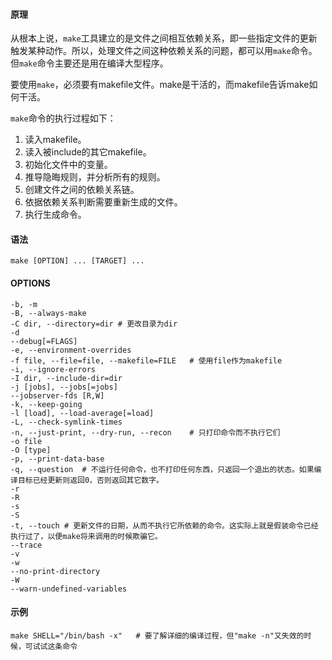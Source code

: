 #### 原理

从根本上说，`make`工具建立的是文件之间相互依赖关系，即一些指定文件的更新触发某种动作。所以，处理文件之间这种依赖关系的问题，都可以用`make`命令。但`make`命令主要还是用在编译大型程序。

要使用`make`，必须要有makefile文件。make是干活的，而makefile告诉make如何干活。

`make`命令的执行过程如下：

1. 读入makefile。
2. 读入被include的其它makefile。
3. 初始化文件中的变量。
4. 推导隐晦规则，并分析所有的规则。
5. 创建文件之间的依赖关系链。
6. 依据依赖关系判断需要重新生成的文件。
7. 执行生成命令。

#### 语法

`make [OPTION] ... [TARGET] ...`

#### OPTIONS

```
-b, -m
-B, --always-make
-C dir, --directory=dir	# 更改目录为dir
-d
--debug[=FLAGS]
-e, --environment-overrides
-f file, --file=file, --makefile=FILE	# 使用file作为makefile
-i, --ignore-errors
-I dir, --include-dir=dir
-j [jobs], --jobs[=jobs]
--jobserver-fds [R,W]
-k, --keep-going
-l [load], --load-average[=load]
-L, --check-symlink-times
-n, --just-print, --dry-run, --recon	# 只打印命令而不执行它们
-o file
-O [type]
-p, --print-data-base
-q, --question	# 不运行任何命令，也不打印任何东西，只返回一个退出的状态。如果编译目标已经更新则返回0，否则返回其它数字。
-r
-R
-s
-S
-t, --touch	# 更新文件的日期，从而不执行它所依赖的命令。这实际上就是假装命令已经执行过了，以便make将来调用的时候欺骗它。
--trace
-v
-w
--no-print-directory
-W
--warn-undefined-variables
```

#### 示例

```
make SHELL="/bin/bash -x"	# 要了解详细的编译过程，但"make -n"又失效的时候，可试试这条命令
```

